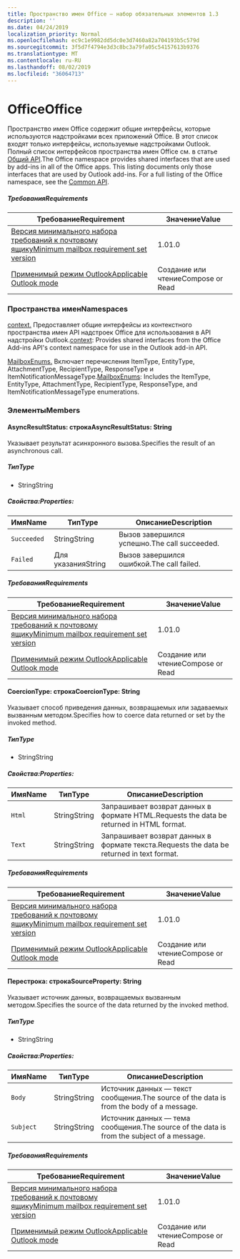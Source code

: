 ```yaml
---
title: Пространство имен Office — набор обязательных элементов 1.3
description: ''
ms.date: 04/24/2019
localization_priority: Normal
ms.openlocfilehash: ec9c1e9982dd5dc0e3d7460a82a704193b5c579d
ms.sourcegitcommit: 3f5d7f4794e3d3c8bc3a79fa05c54157613b9376
ms.translationtype: MT
ms.contentlocale: ru-RU
ms.lasthandoff: 08/02/2019
ms.locfileid: "36064713"
---
```

# <a name="office"></a><span data-ttu-id="8ec8e-102">Office</span><span class="sxs-lookup"><span data-stu-id="8ec8e-102">Office</span></span>

<span data-ttu-id="8ec8e-p101">Пространство имен Office содержит общие интерфейсы, которые используются надстройками всех приложений Office. В этот список входят только интерфейсы, используемые надстройками Outlook. Полный список интерфейсов пространства имен Office см. в статье [Общий API](/javascript/api/office).</span><span class="sxs-lookup"><span data-stu-id="8ec8e-p101">The Office namespace provides shared interfaces that are used by add-ins in all of the Office apps. This listing documents only those interfaces that are used by Outlook add-ins. For a full listing of the Office namespace, see the [Common API](/javascript/api/office).</span></span>

##### <a name="requirements"></a><span data-ttu-id="8ec8e-105">Требования</span><span class="sxs-lookup"><span data-stu-id="8ec8e-105">Requirements</span></span>

|<span data-ttu-id="8ec8e-106">Требование</span><span class="sxs-lookup"><span data-stu-id="8ec8e-106">Requirement</span></span>| <span data-ttu-id="8ec8e-107">Значение</span><span class="sxs-lookup"><span data-stu-id="8ec8e-107">Value</span></span>|
|---|---|
|[<span data-ttu-id="8ec8e-108">Версия минимального набора требований к почтовому ящику</span><span class="sxs-lookup"><span data-stu-id="8ec8e-108">Minimum mailbox requirement set version</span></span>](/office/dev/add-ins/reference/requirement-sets/outlook-api-requirement-sets)| <span data-ttu-id="8ec8e-109">1.0</span><span class="sxs-lookup"><span data-stu-id="8ec8e-109">1.0</span></span>|
|[<span data-ttu-id="8ec8e-110">Применимый режим Outlook</span><span class="sxs-lookup"><span data-stu-id="8ec8e-110">Applicable Outlook mode</span></span>](/outlook/add-ins/#extension-points)| <span data-ttu-id="8ec8e-111">Создание или чтение</span><span class="sxs-lookup"><span data-stu-id="8ec8e-111">Compose or Read</span></span>|

### <a name="namespaces"></a><span data-ttu-id="8ec8e-112">Пространства имен</span><span class="sxs-lookup"><span data-stu-id="8ec8e-112">Namespaces</span></span>

<span data-ttu-id="8ec8e-113">[context.](office.context.md) Предоставляет общие интерфейсы из контекстного пространства имен API надстроек Office для использования в API надстройки Outlook.</span><span class="sxs-lookup"><span data-stu-id="8ec8e-113">[context](office.context.md): Provides shared interfaces from the Office Add-ins API's context namespace for use in the Outlook add-in API.</span></span>

<span data-ttu-id="8ec8e-114">[MailboxEnums.](/javascript/api/outlook/office.mailboxenums.attachmenttype?view=outlook-js-1.3) Включает перечисления ItemType, EntityType, AttachmentType, RecipientType, ResponseType и ItemNotificationMessageType.</span><span class="sxs-lookup"><span data-stu-id="8ec8e-114">[MailboxEnums](/javascript/api/outlook/office.mailboxenums.attachmenttype?view=outlook-js-1.3): Includes the ItemType, EntityType, AttachmentType, RecipientType, ResponseType, and ItemNotificationMessageType enumerations.</span></span>

### <a name="members"></a><span data-ttu-id="8ec8e-115">Элементы</span><span class="sxs-lookup"><span data-stu-id="8ec8e-115">Members</span></span>

#### <a name="asyncresultstatus-string"></a><span data-ttu-id="8ec8e-116">AsyncResultStatus: строка</span><span class="sxs-lookup"><span data-stu-id="8ec8e-116">AsyncResultStatus: String</span></span>

<span data-ttu-id="8ec8e-117">Указывает результат асинхронного вызова.</span><span class="sxs-lookup"><span data-stu-id="8ec8e-117">Specifies the result of an asynchronous call.</span></span>

##### <a name="type"></a><span data-ttu-id="8ec8e-118">Тип</span><span class="sxs-lookup"><span data-stu-id="8ec8e-118">Type</span></span>

*   <span data-ttu-id="8ec8e-119">String</span><span class="sxs-lookup"><span data-stu-id="8ec8e-119">String</span></span>

##### <a name="properties"></a><span data-ttu-id="8ec8e-120">Свойства:</span><span class="sxs-lookup"><span data-stu-id="8ec8e-120">Properties:</span></span>

|<span data-ttu-id="8ec8e-121">Имя</span><span class="sxs-lookup"><span data-stu-id="8ec8e-121">Name</span></span>| <span data-ttu-id="8ec8e-122">Тип</span><span class="sxs-lookup"><span data-stu-id="8ec8e-122">Type</span></span>| <span data-ttu-id="8ec8e-123">Описание</span><span class="sxs-lookup"><span data-stu-id="8ec8e-123">Description</span></span>|
|---|---|---|
|`Succeeded`| <span data-ttu-id="8ec8e-124">String</span><span class="sxs-lookup"><span data-stu-id="8ec8e-124">String</span></span>|<span data-ttu-id="8ec8e-125">Вызов завершился успешно.</span><span class="sxs-lookup"><span data-stu-id="8ec8e-125">The call succeeded.</span></span>|
|`Failed`| <span data-ttu-id="8ec8e-126">Для указания</span><span class="sxs-lookup"><span data-stu-id="8ec8e-126">String</span></span>|<span data-ttu-id="8ec8e-127">Вызов завершился ошибкой.</span><span class="sxs-lookup"><span data-stu-id="8ec8e-127">The call failed.</span></span>|

##### <a name="requirements"></a><span data-ttu-id="8ec8e-128">Требования</span><span class="sxs-lookup"><span data-stu-id="8ec8e-128">Requirements</span></span>

|<span data-ttu-id="8ec8e-129">Требование</span><span class="sxs-lookup"><span data-stu-id="8ec8e-129">Requirement</span></span>| <span data-ttu-id="8ec8e-130">Значение</span><span class="sxs-lookup"><span data-stu-id="8ec8e-130">Value</span></span>|
|---|---|
|[<span data-ttu-id="8ec8e-131">Версия минимального набора требований к почтовому ящику</span><span class="sxs-lookup"><span data-stu-id="8ec8e-131">Minimum mailbox requirement set version</span></span>](/office/dev/add-ins/reference/requirement-sets/outlook-api-requirement-sets)| <span data-ttu-id="8ec8e-132">1.0</span><span class="sxs-lookup"><span data-stu-id="8ec8e-132">1.0</span></span>|
|[<span data-ttu-id="8ec8e-133">Применимый режим Outlook</span><span class="sxs-lookup"><span data-stu-id="8ec8e-133">Applicable Outlook mode</span></span>](/outlook/add-ins/#extension-points)| <span data-ttu-id="8ec8e-134">Создание или чтение</span><span class="sxs-lookup"><span data-stu-id="8ec8e-134">Compose or Read</span></span>|

#### <a name="coerciontype-string"></a><span data-ttu-id="8ec8e-135">CoercionType: строка</span><span class="sxs-lookup"><span data-stu-id="8ec8e-135">CoercionType: String</span></span>

<span data-ttu-id="8ec8e-136">Указывает способ приведения данных, возвращаемых или задаваемых вызванным методом.</span><span class="sxs-lookup"><span data-stu-id="8ec8e-136">Specifies how to coerce data returned or set by the invoked method.</span></span>

##### <a name="type"></a><span data-ttu-id="8ec8e-137">Тип</span><span class="sxs-lookup"><span data-stu-id="8ec8e-137">Type</span></span>

*   <span data-ttu-id="8ec8e-138">String</span><span class="sxs-lookup"><span data-stu-id="8ec8e-138">String</span></span>

##### <a name="properties"></a><span data-ttu-id="8ec8e-139">Свойства:</span><span class="sxs-lookup"><span data-stu-id="8ec8e-139">Properties:</span></span>

|<span data-ttu-id="8ec8e-140">Имя</span><span class="sxs-lookup"><span data-stu-id="8ec8e-140">Name</span></span>| <span data-ttu-id="8ec8e-141">Тип</span><span class="sxs-lookup"><span data-stu-id="8ec8e-141">Type</span></span>| <span data-ttu-id="8ec8e-142">Описание</span><span class="sxs-lookup"><span data-stu-id="8ec8e-142">Description</span></span>|
|---|---|---|
|`Html`| <span data-ttu-id="8ec8e-143">String</span><span class="sxs-lookup"><span data-stu-id="8ec8e-143">String</span></span>|<span data-ttu-id="8ec8e-144">Запрашивает возврат данных в формате HTML.</span><span class="sxs-lookup"><span data-stu-id="8ec8e-144">Requests the data be returned in HTML format.</span></span>|
|`Text`| <span data-ttu-id="8ec8e-145">String</span><span class="sxs-lookup"><span data-stu-id="8ec8e-145">String</span></span>|<span data-ttu-id="8ec8e-146">Запрашивает возврат данных в формате текста.</span><span class="sxs-lookup"><span data-stu-id="8ec8e-146">Requests the data be returned in text format.</span></span>|

##### <a name="requirements"></a><span data-ttu-id="8ec8e-147">Требования</span><span class="sxs-lookup"><span data-stu-id="8ec8e-147">Requirements</span></span>

|<span data-ttu-id="8ec8e-148">Требование</span><span class="sxs-lookup"><span data-stu-id="8ec8e-148">Requirement</span></span>| <span data-ttu-id="8ec8e-149">Значение</span><span class="sxs-lookup"><span data-stu-id="8ec8e-149">Value</span></span>|
|---|---|
|[<span data-ttu-id="8ec8e-150">Версия минимального набора требований к почтовому ящику</span><span class="sxs-lookup"><span data-stu-id="8ec8e-150">Minimum mailbox requirement set version</span></span>](/office/dev/add-ins/reference/requirement-sets/outlook-api-requirement-sets)| <span data-ttu-id="8ec8e-151">1.0</span><span class="sxs-lookup"><span data-stu-id="8ec8e-151">1.0</span></span>|
|[<span data-ttu-id="8ec8e-152">Применимый режим Outlook</span><span class="sxs-lookup"><span data-stu-id="8ec8e-152">Applicable Outlook mode</span></span>](/outlook/add-ins/#extension-points)| <span data-ttu-id="8ec8e-153">Создание или чтение</span><span class="sxs-lookup"><span data-stu-id="8ec8e-153">Compose or Read</span></span>|

#### <a name="sourceproperty-string"></a><span data-ttu-id="8ec8e-154">Перестрока: строка</span><span class="sxs-lookup"><span data-stu-id="8ec8e-154">SourceProperty: String</span></span>

<span data-ttu-id="8ec8e-155">Указывает источник данных, возвращаемых вызванным методом.</span><span class="sxs-lookup"><span data-stu-id="8ec8e-155">Specifies the source of the data returned by the invoked method.</span></span>

##### <a name="type"></a><span data-ttu-id="8ec8e-156">Тип</span><span class="sxs-lookup"><span data-stu-id="8ec8e-156">Type</span></span>

*   <span data-ttu-id="8ec8e-157">String</span><span class="sxs-lookup"><span data-stu-id="8ec8e-157">String</span></span>

##### <a name="properties"></a><span data-ttu-id="8ec8e-158">Свойства:</span><span class="sxs-lookup"><span data-stu-id="8ec8e-158">Properties:</span></span>

|<span data-ttu-id="8ec8e-159">Имя</span><span class="sxs-lookup"><span data-stu-id="8ec8e-159">Name</span></span>| <span data-ttu-id="8ec8e-160">Тип</span><span class="sxs-lookup"><span data-stu-id="8ec8e-160">Type</span></span>| <span data-ttu-id="8ec8e-161">Описание</span><span class="sxs-lookup"><span data-stu-id="8ec8e-161">Description</span></span>|
|---|---|---|
|`Body`| <span data-ttu-id="8ec8e-162">String</span><span class="sxs-lookup"><span data-stu-id="8ec8e-162">String</span></span>|<span data-ttu-id="8ec8e-163">Источник данных — текст сообщения.</span><span class="sxs-lookup"><span data-stu-id="8ec8e-163">The source of the data is from the body of a message.</span></span>|
|`Subject`| <span data-ttu-id="8ec8e-164">String</span><span class="sxs-lookup"><span data-stu-id="8ec8e-164">String</span></span>|<span data-ttu-id="8ec8e-165">Источник данных — тема сообщения.</span><span class="sxs-lookup"><span data-stu-id="8ec8e-165">The source of the data is from the subject of a message.</span></span>|

##### <a name="requirements"></a><span data-ttu-id="8ec8e-166">Требования</span><span class="sxs-lookup"><span data-stu-id="8ec8e-166">Requirements</span></span>

|<span data-ttu-id="8ec8e-167">Требование</span><span class="sxs-lookup"><span data-stu-id="8ec8e-167">Requirement</span></span>| <span data-ttu-id="8ec8e-168">Значение</span><span class="sxs-lookup"><span data-stu-id="8ec8e-168">Value</span></span>|
|---|---|
|[<span data-ttu-id="8ec8e-169">Версия минимального набора требований к почтовому ящику</span><span class="sxs-lookup"><span data-stu-id="8ec8e-169">Minimum mailbox requirement set version</span></span>](/office/dev/add-ins/reference/requirement-sets/outlook-api-requirement-sets)| <span data-ttu-id="8ec8e-170">1.0</span><span class="sxs-lookup"><span data-stu-id="8ec8e-170">1.0</span></span>|
|[<span data-ttu-id="8ec8e-171">Применимый режим Outlook</span><span class="sxs-lookup"><span data-stu-id="8ec8e-171">Applicable Outlook mode</span></span>](/outlook/add-ins/#extension-points)| <span data-ttu-id="8ec8e-172">Создание или чтение</span><span class="sxs-lookup"><span data-stu-id="8ec8e-172">Compose or Read</span></span>|
